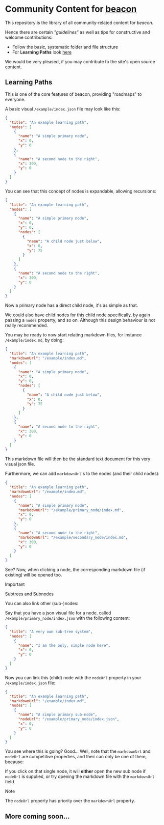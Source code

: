 # Community Content for [**beacon**](https://github.com/kjellherzke/beacon)

This repository is the library of all community-related content for _beacon_.

Hence there are certain _"guidelines"_ as well as tips for constructive and welcome contributions:

- Follow the basic, systematic folder and file structure
- For **Learning Paths** look [here](#learning-paths)

We would be very pleased, if you may contribute to the site's open source content.

## Learning Paths

This is one of the core features of beacon, providing "roadmaps" to everyone.

A basic visual `/example/index.json` file may look like this:

```json
{
  "title": "An example learning path",
  "nodes": [
    {
      "name": "A simple primary node",
      "x": 0,
      "y": 0
    },
    {
      "name": "A second node to the right",
      "x": 300,
      "y": 0
    }
  ]
}
```

You can see that this concept of nodes is expandable, allowing recursions:

```json
{
  "title": "An example learning path",
  "nodes": [
    {
      "name": "A simple primary node",
      "x": 0,
      "y": 0,
      "nodes": [
        {
          "name": "A child node just below",
          "x": 0,
          "y": 75
        }
      ]
    },
    {
      "name": "A second node to the right",
      "x": 300,
      "y": 0
    }
  ]
}
```

Now a primary node has a direct child node, it's as simple as that.

We could also have child nodes for this child node specifically, by again passing a `nodes` property, and so on. Although this design behaviour is not really recommended.

You may be ready to now start relating markdown files, for instance `/example/index.md`, by doing:

```json
{
  "title": "An example learning path",
  "markdownUrl": "/example/index.md",
  "nodes": [
    {
      "name": "A simple primary node",
      "x": 0,
      "y": 0,
      "nodes": [
        {
          "name": "A child node just below",
          "x": 0,
          "y": 75
        }
      ]
    },
    {
      "name": "A second node to the right",
      "x": 300,
      "y": 0
    }
  ]
}
```

This markdown file will then be the standard text document for this very visual json file.

Furthermore, we can add `markdownUrl`'s to the nodes (and their child nodes):

```json
{
  "title": "An example learning path",
  "markdownUrl": "/example/index.md",
  "nodes": [
    {
      "name": "A simple primary node",
      "markdownUrl": "/example/primary_node/index.md",
      "x": 0,
      "y": 0
    },
    {
      "name": "A second node to the right",
      "markdownUrl": "/example/secondary_node/index.md",
      "x": 300,
      "y": 0
    }
  ]
}
```

See? Now, when clicking a node, the corresponding markdown file (if existing) will be opened too.

> [!IMPORTANT]
> Subtrees and Subnodes

You can also link other (sub-)nodes:

Say that you have a json visual file for a node, called `/example/primary_node/index.json` with the following content:

```json
{
  "title": "A very own sub-tree system",
  "nodes": [
    {
      "name": "I am the only, simple node here",
      "x": 0,
      "y": 0
    }
  ]
}
```

Now you can link this (child) node with the `nodeUrl` property in your `/example/index.json` file:

```json
{
  "title": "An example learning path",
  "markdownUrl": "/example/index.md",
  "nodes": [
    {
      "name": "A simple primary sub-node",
      "nodeUrl": "/example/primary_node/index.json",
      "x": 0,
      "y": 0
    }
  ]
}
```

You see where this is going? Good... Well, note that the `markdownUrl` and `nodeUrl` are competitive properties, and their can only be one of them, because:

If you click on that single node, it will **either** open the new sub node if `nodeUrl` is supplied, or try opening the markdown file with the `markdownUrl` field.

> [!NOTE]
> The `nodeUrl` property has priority over the `markdownUrl` property.

## More coming soon...
